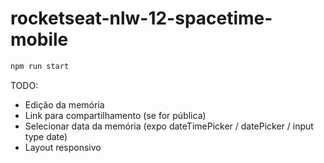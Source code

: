 # rocketseat-nlw-12-spacetime-mobile

```bash
npm run start
```

TODO:
  * Edição da memória
  * Link para compartilhamento (se for pública)
  * Selecionar data da memória (expo dateTimePicker / datePicker / input type date)
  * Layout responsivo


